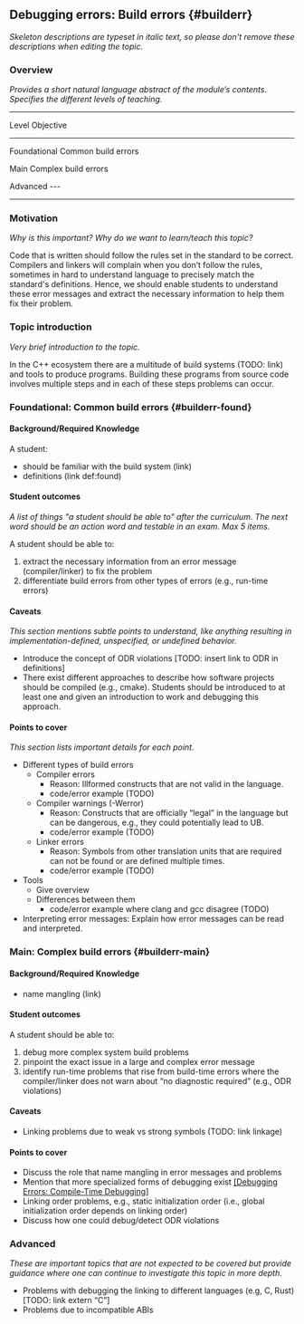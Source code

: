 ## Debugging errors: Build errors {#builderr}

_Skeleton descriptions are typeset in italic text,_
_so please don't remove these descriptions when editing the topic._

### Overview

_Provides a short natural language abstract of the module’s contents._
_Specifies the different levels of teaching._

------------------------------------------------------------------------
Level             Objective
----------------- ------------------------------------------------------
Foundational      Common build errors

Main              Complex build errors

Advanced          ---

------------------------------------------------------------------------

### Motivation

_Why is this important?_
_Why do we want to learn/teach this topic?_

Code that is written should follow the rules set in the standard to be correct.
Compilers and linkers will complain when you don’t follow the rules, sometimes in hard to understand language to precisely match the standard's definitions.
Hence, we should enable students to understand these error messages and extract the necessary information to help them fix their problem.

### Topic introduction

_Very brief introduction to the topic._

In the C++ ecosystem there are a multitude of build systems (TODO: link) and tools to produce programs.
Building these programs from source code involves multiple steps and in each of these steps problems can occur.

### Foundational: Common build errors {#builderr-found}

#### Background/Required Knowledge

A student:

* should be familiar with the build system (link)
* definitions (link def:found)

#### Student outcomes

_A list of things "a student should be able to" after the curriculum._
_The next word should be an action word and testable in an exam._
_Max 5 items._

A student should be able to:

1. extract the necessary information from an error message (compiler/linker) to fix the problem
2. differentiate build errors from other types of errors (e.g., run-time errors)

#### Caveats

_This section mentions subtle points to understand, like anything resulting in
implementation-defined, unspecified, or undefined behavior._

* Introduce the concept of ODR violations [TODO: insert link to ODR in definitions]
* There exist different approaches to describe how software projects should be compiled (e.g., cmake). Students should be introduced to at least one and given an introduction to work and debugging this approach.


#### Points to cover

_This section lists important details for each point._

* Different types of build errors
  * Compiler errors
    * Reason: Illformed constructs that are not valid in the language.
    * code/error example (TODO)
  * Compiler warnings (-Werror)
    * Reason: Constructs that are officially “legal” in the language but can be dangerous, e.g., they could potentially lead to UB.
    * code/error example  (TODO)
  * Linker errors
    * Reason: Symbols from other translation units that are required can not be found or are defined multiple times.
    * code/error example  (TODO)
* Tools
  * Give overview
  * Differences between them
    * code/error example where clang and gcc disagree (TODO)
* Interpreting error messages: Explain how error messages can be read and interpreted.


### Main: Complex build errors {#builderr-main}

#### Background/Required Knowledge

* name mangling (link)

#### Student outcomes

A student should be able to:

1. debug more complex system build problems
2. pinpoint the exact issue in a large and complex error message
3. identify run-time problems that rise from build-time errors where the compiler/linker does not warn about “no diagnostic required” (e.g., ODR violations)

#### Caveats

* Linking problems due to weak vs strong symbols (TODO: link linkage)

#### Points to cover

* Discuss the role that name mangling in error messages and problems
* Mention that more specialized forms of debugging exist [[Debugging Errors: Compile-Time Debugging]][1]
* Linking order problems, e.g., static initialization order (i.e., global initialization order depends on linking order)
* Discuss how one could debug/detect ODR violations


### Advanced

_These are important topics that are not expected to be covered but provide
guidance where one can continue to investigate this topic in more depth._

* Problems with debugging the linking to different languages (e.g, C, Rust) [TODO: link extern “C”]
* Problems due to incompatible ABIs

[1]: ../debugging_errors/compile-time-debugging.md
